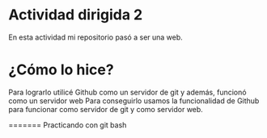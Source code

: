 # Actividad dirigida 2


En esta actividad mi repositorio pasó a ser una web. 

# ¿Cómo lo hice?

Para lograrlo utilicé Github como un servidor de git y además, funcionó como un servidor web 
Para conseguirlo usamos la funcionalidad de Github para funcionar como servidor de git y como servidor web.

=======
Practicando con git bash

